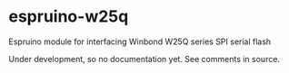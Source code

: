 <!--- Copyright (c) 2015 Dennis Bemmann. See the file LICENSE for copying permission. -->
espruino-w25q
=============

Espruino module for interfacing Winbond W25Q series SPI serial flash

Under development, so no documentation yet. See comments in source.